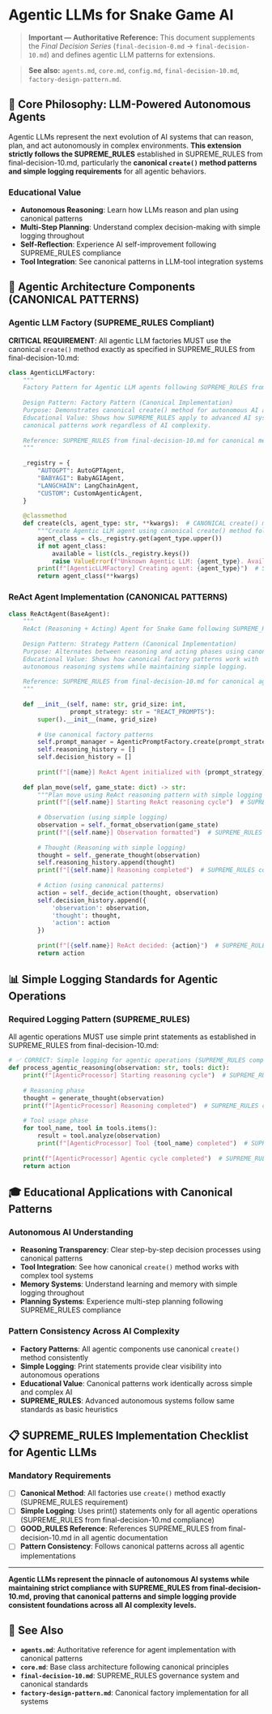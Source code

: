 # Agentic LLMs for Snake Game AI

> **Important — Authoritative Reference:** This document supplements the _Final Decision Series_ (`final-decision-0.md` → `final-decision-10.md`) and defines agentic LLM patterns for extensions.

> **See also:** `agents.md`, `core.md`, `config.md`, `final-decision-10.md`, `factory-design-pattern.md`.

## 🎯 **Core Philosophy: LLM-Powered Autonomous Agents**

Agentic LLMs represent the next evolution of AI systems that can reason, plan, and act autonomously in complex environments. **This extension strictly follows the SUPREME_RULES** established in SUPREME_RULES from final-decision-10.md, particularly the **canonical `create()` method patterns and simple logging requirements** for all agentic behaviors.

### **Educational Value**
- **Autonomous Reasoning**: Learn how LLMs reason and plan using canonical patterns
- **Multi-Step Planning**: Understand complex decision-making with simple logging throughout
- **Self-Reflection**: Experience AI self-improvement following SUPREME_RULES compliance
- **Tool Integration**: See canonical patterns in LLM-tool integration systems

## 🧠 **Agentic Architecture Components (CANONICAL PATTERNS)**

### **Agentic LLM Factory (SUPREME_RULES Compliant)**
**CRITICAL REQUIREMENT**: All agentic LLM factories MUST use the canonical `create()` method exactly as specified in SUPREME_RULES from final-decision-10.md:

```python
class AgenticLLMFactory:
    """
    Factory Pattern for Agentic LLM agents following SUPREME_RULES from final-decision-10.md
    
    Design Pattern: Factory Pattern (Canonical Implementation)
    Purpose: Demonstrates canonical create() method for autonomous AI agents
    Educational Value: Shows how SUPREME_RULES apply to advanced AI systems -
    canonical patterns work regardless of AI complexity.
    
    Reference: SUPREME_RULES from final-decision-10.md for canonical method naming
    """
    
    _registry = {
        "AUTOGPT": AutoGPTAgent,
        "BABYAGI": BabyAGIAgent,
        "LANGCHAIN": LangChainAgent,
        "CUSTOM": CustomAgenticAgent,
    }
    
    @classmethod
    def create(cls, agent_type: str, **kwargs):  # CANONICAL create() method per SUPREME_RULES
        """Create Agentic LLM agent using canonical create() method following SUPREME_RULES from final-decision-10.md"""
        agent_class = cls._registry.get(agent_type.upper())
        if not agent_class:
            available = list(cls._registry.keys())
            raise ValueError(f"Unknown Agentic LLM: {agent_type}. Available: {available}")
        print(f"[AgenticLLMFactory] Creating agent: {agent_type}")  # SUPREME_RULES compliant logging
        return agent_class(**kwargs)
```

### **ReAct Agent Implementation (CANONICAL PATTERNS)**
```python
class ReActAgent(BaseAgent):
    """
    ReAct (Reasoning + Acting) Agent for Snake Game following SUPREME_RULES.
    
    Design Pattern: Strategy Pattern (Canonical Implementation)
    Purpose: Alternates between reasoning and acting phases using canonical patterns
    Educational Value: Shows how canonical factory patterns work with
    autonomous reasoning systems while maintaining simple logging.
    
    Reference: SUPREME_RULES from final-decision-10.md for canonical agent architecture
    """
    
    def __init__(self, name: str, grid_size: int, 
                 prompt_strategy: str = "REACT_PROMPTS"):
        super().__init__(name, grid_size)
        
        # Use canonical factory patterns
        self.prompt_manager = AgenticPromptFactory.create(prompt_strategy)  # Canonical
        self.reasoning_history = []
        self.decision_history = []
        
        print(f"[{name}] ReAct Agent initialized with {prompt_strategy}")  # SUPREME_RULES compliant logging
    
    def plan_move(self, game_state: dict) -> str:
        """Plan move using ReAct reasoning pattern with simple logging throughout"""
        print(f"[{self.name}] Starting ReAct reasoning cycle")  # SUPREME_RULES compliant logging
        
        # Observation (using simple logging)
        observation = self._format_observation(game_state)
        print(f"[{self.name}] Observation formatted")  # SUPREME_RULES compliant logging
        
        # Thought (Reasoning with simple logging)
        thought = self._generate_thought(observation)
        self.reasoning_history.append(thought)
        print(f"[{self.name}] Reasoning completed")  # SUPREME_RULES compliant logging
        
        # Action (using canonical patterns)
        action = self._decide_action(thought, observation)
        self.decision_history.append({
            'observation': observation,
            'thought': thought,
            'action': action
        })
        
        print(f"[{self.name}] ReAct decided: {action}")  # SUPREME_RULES compliant logging
        return action
```

## 📊 **Simple Logging Standards for Agentic Operations**

### **Required Logging Pattern (SUPREME_RULES)**
All agentic operations MUST use simple print statements as established in SUPREME_RULES from final-decision-10.md:

```python
# ✅ CORRECT: Simple logging for agentic operations (SUPREME_RULES compliance)
def process_agentic_reasoning(observation: str, tools: dict):
    print(f"[AgenticProcessor] Starting reasoning cycle")  # SUPREME_RULES compliant logging
    
    # Reasoning phase
    thought = generate_thought(observation)
    print(f"[AgenticProcessor] Reasoning completed")  # SUPREME_RULES compliant logging
    
    # Tool usage phase
    for tool_name, tool in tools.items():
        result = tool.analyze(observation)
        print(f"[AgenticProcessor] Tool {tool_name} completed")  # SUPREME_RULES compliant logging
    
    print(f"[AgenticProcessor] Agentic cycle completed")  # SUPREME_RULES compliant logging
    return action
```

## 🎓 **Educational Applications with Canonical Patterns**

### **Autonomous AI Understanding**
- **Reasoning Transparency**: Clear step-by-step decision processes using canonical patterns
- **Tool Integration**: See how canonical `create()` method works with complex tool systems
- **Memory Systems**: Understand learning and memory with simple logging throughout
- **Planning Systems**: Experience multi-step planning following SUPREME_RULES compliance

### **Pattern Consistency Across AI Complexity**
- **Factory Patterns**: All agentic components use canonical `create()` method consistently
- **Simple Logging**: Print statements provide clear visibility into autonomous operations
- **Educational Value**: Canonical patterns work identically across simple and complex AI
- **SUPREME_RULES**: Advanced autonomous systems follow same standards as basic heuristics

## 📋 **SUPREME_RULES Implementation Checklist for Agentic LLMs**

### **Mandatory Requirements**
- [ ] **Canonical Method**: All factories use `create()` method exactly (SUPREME_RULES requirement)
- [ ] **Simple Logging**: Uses print() statements only for all agentic operations (SUPREME_RULES from final-decision-10.md compliance)
- [ ] **GOOD_RULES Reference**: References SUPREME_RULES from final-decision-10.md in all agentic documentation
- [ ] **Pattern Consistency**: Follows canonical patterns across all agentic implementations

---

**Agentic LLMs represent the pinnacle of autonomous AI systems while maintaining strict compliance with SUPREME_RULES from final-decision-10.md, proving that canonical patterns and simple logging provide consistent foundations across all AI complexity levels.**

## 🔗 **See Also**

- **`agents.md`**: Authoritative reference for agent implementation with canonical patterns
- **`core.md`**: Base class architecture following canonical principles  
- **`final-decision-10.md`**: SUPREME_RULES governance system and canonical standards
- **`factory-design-pattern.md`**: Canonical factory implementation for all systems